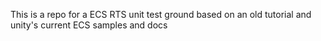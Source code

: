 This is a repo for a ECS RTS unit test ground based on an old tutorial and unity's current ECS samples and docs
